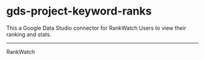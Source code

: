 # gds-project-keyword-ranks
This a Google Data Studio connector for RankWatch Users to view their ranking and stats.



----
RankWatch